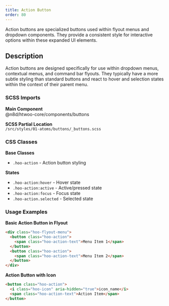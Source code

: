 ```yaml
---
title: Action Button
order: 80
---
```


Action buttons are specialized buttons used within flyout menus and dropdown components. They provide a consistent style for interactive options within these expanded UI elements.

## Description

Action buttons are designed specifically for use within dropdown menus, contextual menus, and command bar flyouts. They typically have a more subtle styling than standard buttons and react to hover and selection states within the context of their parent menu.

### SCSS Imports

**Main Component**\
@n8d/htwoo-core/components/buttons

**SCSS Partial Location**\
`/src/styles/01-atoms/buttons/_buttons.scss`

### CSS Classes

**Base Classes**
- `.hoo-action` - Action button styling

**States**
- `.hoo-action:hover` - Hover state
- `.hoo-action:active` - Active/pressed state
- `.hoo-action:focus` - Focus state
- `.hoo-action.selected` - Selected state

### Usage Examples

**Basic Action Button in Flyout**
```html
<div class="hoo-flyout-menu">
  <button class="hoo-action">
    <span class="hoo-action-text">Menu Item 1</span>
  </button>
  <button class="hoo-action">
    <span class="hoo-action-text">Menu Item 2</span>
  </button>
</div>
```

**Action Button with Icon**
```html
<button class="hoo-action">
  <i class="hoo-icon" aria-hidden="true">icon_name</i>
  <span class="hoo-action-text">Action Item</span>
</button>
```
